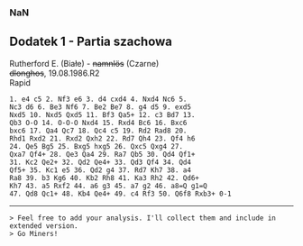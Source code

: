 ### NaN
## Dodatek 1 - Partia szachowa

Rutherford E. (Białe) - ~~namnlös~~ (Czarne)\
~~dlonghos~~, 19.08.1986.R2\
Rapid
```
1. e4 c5 2. Nf3 e6 3. d4 cxd4 4. Nxd4 Nc6 5.
Nc3 d6 6. Be3 Nf6 7. Be2 Be7 8. g4 d5 9. exd5
Nxd5 10. Nxd5 Qxd5 11. Bf3 Qa5+ 12. c3 Bd7 13.
Qb3 O-O 14. O-O-O Nxd4 15. Rxd4 Bc6 16. Bxc6
bxc6 17. Qa4 Qc7 18. Qc4 c5 19. Rd2 Rad8 20.
Rhd1 Rxd2 21. Rxd2 Qxh2 22. Rd7 Qh4 23. Qf4 h6
24. Qe5 Bg5 25. Bxg5 hxg5 26. Qxc5 Qxg4 27.
Qxa7 Qf4+ 28. Qe3 Qa4 29. Ra7 Qb5 30. Qd4 Qf1+
31. Kc2 Qe2+ 32. Qd2 Qe4+ 33. Qd3 Qf4 34. Qd4
Qf5+ 35. Kc1 e5 36. Qd2 g4 37. Rd7 Kh7 38. a4
Ra8 39. b3 Kg6 40. Kb2 Rh8 41. Ka3 Rh2 42. Qd6+
Kh7 43. a5 Rxf2 44. a6 g3 45. a7 g2 46. a8=Q g1=Q
47. Qd8 Qc1+ 48. Kb4 Qe4+ 49. c4 Rf3 50. Q6f8 Rxb3+ 0-1
```
***
```
> Feel free to add your analysis. I'll collect them and include in extended version.
> Go Miners!
```
